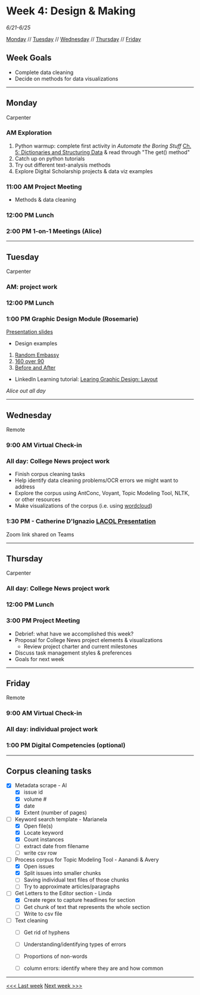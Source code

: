 # Week 4: Design & Making

*6/21-6/25*

[Monday](#monday) // [Tuesday](#tuesday) // [Wednesday](#wednesday) // [Thursday](#thursday) // [Friday](#friday)

## Week Goals
- Complete data cleaning
- Decide on methods for data visualizations

---

## Monday
Carpenter

### AM Exploration
1. Python warmup: complete first activity in *Automate the Boring Stuff* [Ch. 5: Dictionaries and Structuring Data](https://automatetheboringstuff.com/2e/chapter5/) & read through "The get() method"
2. Catch up on python tutorials
3. Try out different text-analysis methods
4. Explore Digital Scholarship projects & data viz examples

### 11:00 AM  Project Meeting
- Methods & data cleaning

### 12:00 PM  Lunch

### 2:00 PM 1-on-1 Meetings (Alice)

---

## Tuesday
Carpenter

### AM: project work

### 12:00 PM  Lunch

### 1:00 PM  Graphic Design Module (Rosemarie)
[Presentation slides](https://brynmawr-my.sharepoint.com/:p:/g/personal/rfettig_brynmawr_edu/EWHgV1gR5YFPnSvLrOOg6aAB9xT46MM3sJV1SJLOpwu3Mg?e=yNGhrS)
- Design examples
1. [Random Embassy](http://www.randomembassy.com/)
2. [160 over 90](http://160over90.com/)
3. [Before and After](https://blog.hubspot.com/marketing/tips-designing-effective-visual-content-infographic#sm.00079fh0nxrqf8x11381aojbk1d3q)
- LinkedIn Learning tutorial: [Learing Graphic Design: Layout](https://www.linkedin.com/learning/learning-graphic-design-layouts/)

*Alice out all day*

---

## Wednesday
Remote

### 9:00 AM Virtual Check-in

### All day: College News project work
- Finish corpus cleaning tasks
- Help identify data cleaning problems/OCR errors we might want to address
- Explore the corpus using AntConc, Voyant, Topic Modeling Tool, NLTK, or other resources
- Make visualizations of the corpus (i.e. using [wordcloud](https://pypi.org/project/wordcloud/))

### 1:30 PM - Catherine D'Ignazio [LACOL Presentation](https://conferences.hamilton.edu/lacol2021/plenary-speakers#Catherine)
Zoom link shared on Teams

---

## Thursday
Carpenter

### All day: College News project work

### 12:00 PM  Lunch

### 3:00 PM  Project Meeting
- Debrief: what have we accomplished this week?
- Proposal for College News project elements & visualizations
  - Review project charter and current milestones
- Discuss task management styles & preferences
- Goals for next week

---

## Friday
Remote

### 9:00 AM  Virtual Check-in

### All day: individual project work

### 1:00 PM  Digital Competencies (optional)

---

## Corpus cleaning tasks

- [x] Metadata scrape - Al
  - [x] issue id
  - [x] volume #
  - [x] date
  - [x] Extent (number of pages)
- [ ] Keyword search template - Marianela
  - [x] Open file(s)
  - [x] Locate keyword
  - [x] Count instances
  - [ ] extract date from filename
  - [ ] write csv row
- [ ] Process corpus for Topic Modeling Tool - Aanandi & Avery
  - [x] Open issues
  - [x] Split issues into smaller chunks
  - [ ] Saving individual text files of those chunks
  - [ ] Try to approximate articles/paragraphs
- [ ] Get Letters to the Editor section - Linda
  - [x] Create regex to capture headlines for section
  - [ ] Get chunk of text that represents the whole section
  - [ ] Write to csv file
- [ ] Text cleaning
  - [ ] Get rid of hyphens
  - [ ] Understanding/identifying types of errors
  - [ ] Proportions of non-words
  - [ ] column errors: identify where they are and how common


---

[<<< Last week](/03-text.md) [Next week >>>](/05-web.md)
